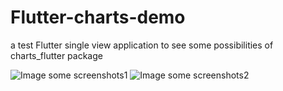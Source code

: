 # Flutter-charts-demo
a test Flutter single view application to see some possibilities of charts_flutter package

![Image some screenshots1](https://drive.google.com/file/d/1F2JgxbaAjYeTjFFMK3BJZ0ZQYx2Yd7gZ/view?usp=sharing)
![Image some screenshots2](https://drive.google.com/file/d/1FA1L4cSn5BFs6Wo0NZ2yjKaILnvZwPLF/view?usp=sharing)
